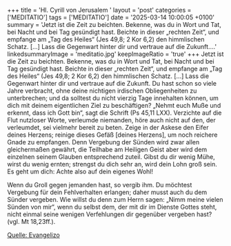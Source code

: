 +++
title = 'Hl. Cyrill von Jerusalem  '
layout = 'post'
categories = ['MEDITATIO']
tags = ['MEDITATIO']
date = '2025-03-14 10:00:05 +0100'
summary = 'Jetzt ist die Zeit zu beichten. Bekenne, was du in Wort und Tat, bei Nacht und bei Tag gesündigt hast. Beichte in dieser „rechten Zeit“, und empfange am „Tag des Heiles“ (Jes 49,8; 2 Kor 6,2) den himmlischen Schatz. [...] Lass die Gegenwart hinter dir und vertraue auf die Zukunft....'
linkedsummaryImage = 'meditatio.jpg'
keepImageRatio = 'true'
+++
Jetzt ist die Zeit zu beichten. Bekenne, was du in Wort und Tat, bei Nacht und bei Tag gesündigt hast. Beichte in dieser „rechten Zeit“, und empfange am „Tag des Heiles“ (Jes 49,8; 2 Kor 6,2) den himmlischen Schatz. [...] Lass die Gegenwart hinter dir und vertraue auf die Zukunft.<!--more--> Du hast schon so viele Jahre verbracht, ohne deine nichtigen irdischen Obliegenheiten zu unterbrechen; und da solltest du nicht vierzig Tage innehalten können, um dich mit deinem eigentlichen Ziel zu beschäftigen? „Nehmt euch Muße und erkennt, dass ich Gott bin“, sagt die Schrift (Ps 45,11 LXX). Verzichte auf die Flut nutzloser Worte, verleumde niemanden, höre auch nicht auf den, der verleumdet, sei vielmehr bereit zu beten. Zeige in der Askese den Eifer deines Herzens; reinige dieses Gefäß [deines Herzens], um noch reichere Gnade zu empfangen. Denn Vergebung der Sünden wird zwar allen gleichermaßen gewährt, die Teilhabe am Heiligen Geist aber wird dem einzelnen seinem Glauben entsprechend zuteil. Gibst du dir wenig Mühe, wirst du wenig ernten; strengst du dich sehr an, wird dein Lohn groß sein. Es geht um dich: Achte also auf dein eigenes Wohl!
 
Wenn du Groll gegen jemanden hast, so vergib ihm. Du möchtest Vergebung für dein Fehlverhalten erlangen; daher musst auch du dem Sünder vergeben. Wie willst du denn zum Herrn sagen: „Nimm meine vielen Sünden von mir“, wenn du selbst dem, der mit dir im Dienste Gottes steht, nicht einmal seine wenigen Verfehlungen dir gegenüber vergeben hast? (vgl. Mt 18,23ff.).


[Quelle: Evangelizo](https://evangeliumtagfuertag.org/DE/gospel)
